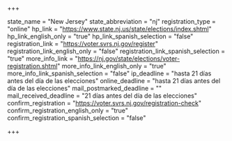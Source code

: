 +++

state_name = "New Jersey"
state_abbreviation = "nj"
registration_type = "online"
hp_link = "https://www.state.nj.us/state/elections/index.shtml"
hp_link_english_only = "true"
hp_link_spanish_selection = "false"
registration_link = "https://voter.svrs.nj.gov/register"
registration_link_english_only = "false"
registration_link_spanish_selection = "true"
more_info_link = "https://nj.gov/state/elections/voter-registration.shtml"
more_info_link_english_only = "true"
more_info_link_spanish_selection = "false"
ip_deadline = "hasta 21 días antes del día de las elecciones"
online_deadline = "hasta 21 días antes del día de las elecciones"
mail_postmarked_deadline = ""
mail_received_deadline = "21 días antes del día de las elecciones"
confirm_registration = "https://voter.svrs.nj.gov/registration-check"
confirm_registration_english_only = "true"
confirm_registration_spanish_selection = "false"

+++